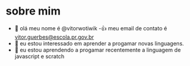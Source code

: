# sobre mim
- 👋 olá meu nome é @vitorwotiwik
-👍 meu email de contato é vitor.guerbes@escola.pr.gov.br
- 👀 eu estou interessado em aprender a progamar novas linguagens.
- 🌱 eu estou aprendendo a progamar recentemente a linguagem de javascript e scratch



